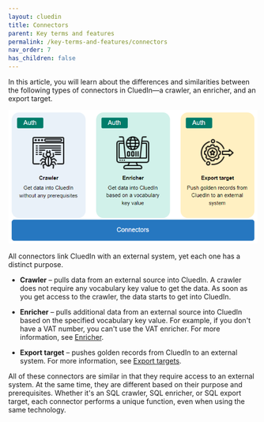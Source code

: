 ```yaml
---
layout: cluedin
title: Connectors
parent: Key terms and features
permalink: /key-terms-and-features/connectors
nav_order: 7
has_children: false
---
```


In this article, you will learn about the differences and similarities between the following types of connectors in CluedIn—a crawler, an enricher, and an export target.

![connectors.png](../../assets/images/key-terms-and-features/connectors.png)

All connectors link CluedIn with an external system, yet each one has a distinct purpose.

- **Crawler** – pulls data from an external source into CluedIn. A crawler does not require any vocabulary key value to get the data. As soon as you get access to the crawler, the data starts to get into CluedIn.

- **Enricher** – pulls additional data from an external source into CluedIn based on the specified vocabulary key value. For example, if you don't have a VAT number, you can't use the VAT enricher. For more information, see [Enricher](/preparation/enricher).

- **Export target** – pushes golden records from CluedIn to an external system. For more information, see [Export targets](/consume/export-targets).

All of these connectors are similar in that they require access to an external system. At the same time, they are different based on their purpose and prerequisites. Whether it's an SQL crawler, SQL enricher, or SQL export target, each connector performs a unique function, even when using the same technology.